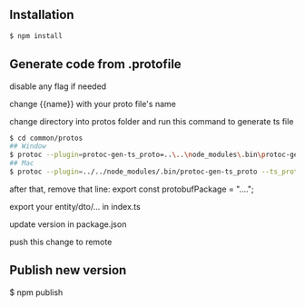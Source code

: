 ## Installation

```bash
$ npm install
```

## Generate code from .protofile

disable any flag if needed

change {{name}} with your proto file's name

change directory into protos folder and run this command to generate ts file

```bash
$ cd common/protos
## Window
$ protoc --plugin=protoc-gen-ts_proto=..\..\node_modules\.bin\protoc-gen-ts_proto.cmd --ts_proto_out=../entities --ts_proto_opt=nestJs=true --ts_proto_opt=useDate=true {{name}}.proto
## Mac
$ protoc --plugin=../../node_modules/.bin/protoc-gen-ts_proto --ts_proto_out=../entities --ts_proto_opt=nestJs=true --ts_proto_opt=useDate=true {{name}}.proto
```

after that, remove that line: export const protobufPackage = "....";

export your entity/dto/... in index.ts

update version in package.json

push this change to remote

## Publish new version

$ npm publish

